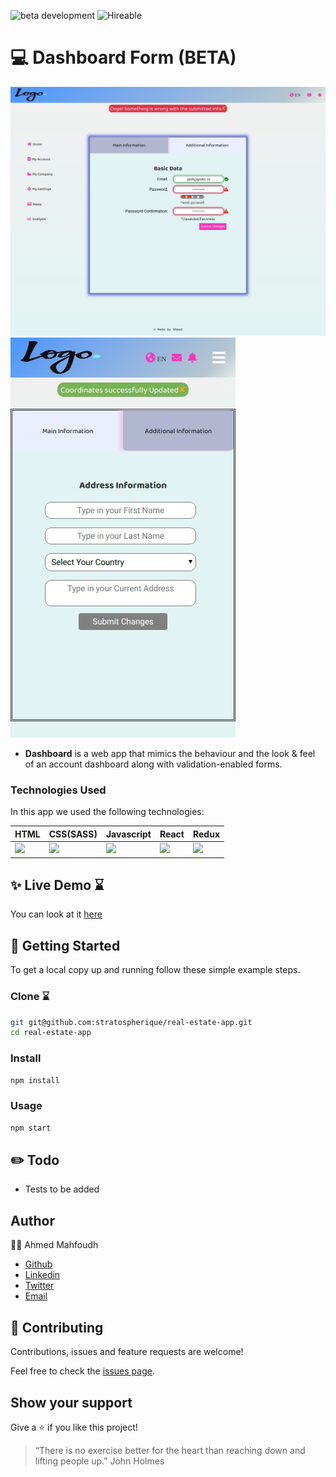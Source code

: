 ![beta development](https://img.shields.io/badge/beta-development-green?style=flat-square)
![Hireable](https://cdn.rawgit.com/hiendv/hireable/master/styles/default/yes.svg)

# 💻 Dashboard Form (BETA)

![alt text](web.jpg)
![alt text](mobile.jpg)

- **Dashboard** is a web app that mimics the behaviour and the look & feel of an account dashboard along with validation-enabled forms.

### Technologies Used

In this app we used the following technologies:

HTML | CSS(SASS) | Javascript | React | Redux 
------------ | ------------- | ----------- | ----------- | -----------
<img src="https://upload.wikimedia.org/wikipedia/commons/thumb/6/61/HTML5_logo_and_wordmark.svg/1200px-HTML5_logo_and_wordmark.svg.png" width="50" /> | <img src="https://img.icons8.com/windows/64/000000/sass.png"> | <img src="https://img.icons8.com/color/48/000000/javascript.png"> | <img src="https://img.icons8.com/officel/40/000000/react.png"> | <img src="https://res.cloudinary.com/practicaldev/image/fetch/s--heipuOTP--/c_limit%2Cf_auto%2Cfl_progressive%2Cq_auto%2Cw_880/https://redux.js.org/img/redux.svg" width="50" />


## ✨ Live Demo :hourglass:

You can look at it [here](https://clever-hugle-f515ec.netlify.com/)

## 🚀 Getting Started

To get a local copy up and running follow these simple example steps.

### Clone :hourglass:

```sh
git git@github.com:stratospherique/real-estate-app.git
cd real-estate-app
```

### Install

```sh
npm install
```

### Usage

```sh
npm start
```

## :pencil2: Todo
- Tests to be added

## Author

:male_detective: Ahmed Mahfoudh

- [Github](https://github.com/stratospherique)
- [Linkedin](https://www.linkedin.com/in/ahmed-mahfoudh/)
- [Twitter](https://twitter.com/AhmedMahfoudh8)
- [Email](mailto:ahmed.mahfoudh1991@gmail.com?subject=Website%20Inquiry)

## 🤝 Contributing

Contributions, issues and feature requests are welcome!

Feel free to check the [issues page](issues/).

## Show your support

Give a ⭐️ if you like this project!

> “There is no exercise better for the heart than reaching down and lifting people up.” 
John Holmes